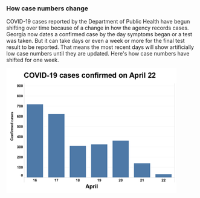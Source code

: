 <html>
<head>
<meta http-equiv="Content-Type" content="text/html;charset=utf-8" >
<meta name="viewport" content="initial-scale=1.0, user-scalable=no" />
<title>COVID-19 case changes</title>
<base target="_parent" />
<!-- Bootsrap 3.3.7 required jquery > 1.9 but I think that is a problem for qtip -->
<link rel="stylesheet" href="//netdna.bootstrapcdn.com/bootstrap/3.1.1/css/bootstrap.min.css">
<link rel="stylesheet" href="//netdna.bootstrapcdn.com/bootstrap/3.1.1/css/bootstrap-theme.min.css">
<link rel="stylesheet" href="lib/jquery.qtip.css" type="text/css">
<link rel="stylesheet" href="//s3.amazonaws.com/ajcnewsapps/common/fonts.css">
</head>
<body>
<h3>How case numbers change</h3>
<p>COVID-19 cases reported by the Department of Public Health have begun shifting over time because of a change in how the agency records cases. Georgia now dates a confirmed case by the day symptoms began or a test was taken. But it can take days or even a week or more for the final test result to be reported. That means the most recent days will show artificially low case numbers until they are updated. Here's how case numbers have shifted for one week.</p>
<img src="https://raw.githubusercontent.com/isabetai/covid/master/covid-cases-ani.gif" alt="cases by day change" height="331" width="450"> 
</body>
</html>
